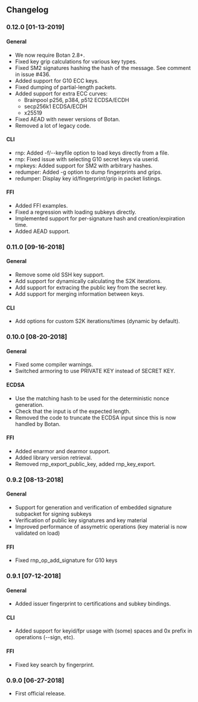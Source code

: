 ## Changelog

### 0.12.0 [01-13-2019]
#### General

* We now require Botan 2.8+.
* Fixed key grip calculations for various key types.
* Fixed SM2 signatures hashing the hash of the message. See comment in issue #436.
* Added support for G10 ECC keys.
* Fixed dumping of partial-length packets.
* Added support for extra ECC curves:
  * Brainpool p256, p384, p512 ECDSA/ECDH
  * secp256k1 ECDSA/ECDH
  * x25519
* Fixed AEAD with newer versions of Botan.
* Removed a lot of legacy code.

#### CLI

* rnp: Added -f/--keyfile option to load keys directly from a file.
* rnp: Fixed issue with selecting G10 secret keys via userid.
* rnpkeys: Added support for SM2 with arbitrary hashes.
* redumper: Added -g option to dump fingerprints and grips.
* redumper: Display key id/fingerprint/grip in packet listings.

#### FFI

* Added FFI examples.
* Fixed a regression with loading subkeys directly.
* Implemented support for per-signature hash and creation/expiration time.
* Added AEAD support.

### 0.11.0 [09-16-2018]
#### General

* Remove some old SSH key support.
* Add support for dynamically calculating the S2K iterations.
* Add support for extracing the public key from the secret key.
* Add support for merging information between keys.

#### CLI

* Add options for custom S2K iterations/times (dynamic by default).

### 0.10.0 [08-20-2018]
#### General

* Fixed some compiler warnings.
* Switched armoring to use PRIVATE KEY instead of SECRET KEY.

#### ECDSA

* Use the matching hash to be used for the deterministic nonce generation.
* Check that the input is of the expected length.
* Removed the code to truncate the ECDSA input since this is now handled by Botan.

#### FFI

* Added enarmor and dearmor support.
* Added library version retrieval.
* Removed rnp_export_public_key, added rnp_key_export.


### 0.9.2 [08-13-2018]
#### General

* Support for generation and verification of embedded signature subpacket for signing subkeys
* Verification of public key signatures and key material
* Improved performance of assymetric operations (key material is now validated on load)

#### FFI

* Fixed rnp_op_add_signature for G10 keys


### 0.9.1 [07-12-2018]
#### General

* Added issuer fingerprint to certifications and subkey bindings.

#### CLI

* Added support for keyid/fpr usage with (some) spaces and 0x prefix in
  operations (--sign, etc).

#### FFI

* Fixed key search by fingerprint. 


### 0.9.0 [06-27-2018]
* First official release.

